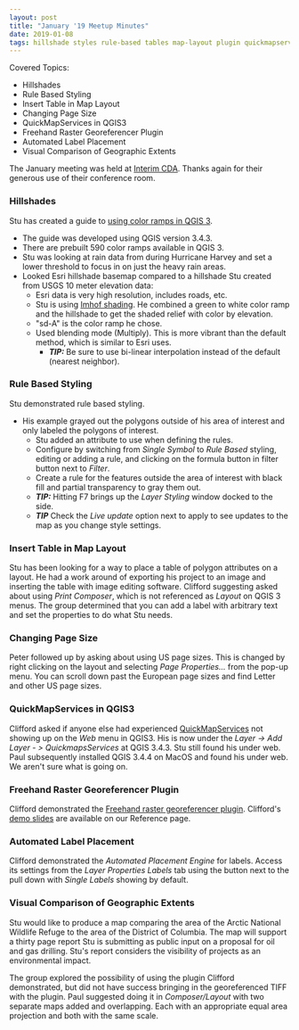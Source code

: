 ```yaml
---
layout: post
title: "January '19 Meetup Minutes"
date: 2019-01-08
tags: hillshade styles rule-based tables map-layout plugin quickmapservices georeference labeling auto-labels projections color-ramp imhof-shading blending-mode page-size page-properties freehandrastergeoreferencer
---
```


Covered Topics:
* Hillshades
* Rule Based Styling
* Insert Table in Map Layout
* Changing Page Size
* QuickMapServices in QGIS3
* Freehand Raster Georeferencer Plugin
* Automated Label Placement
* Visual Comparison of Geographic Extents

The January meeting was held at [Interim CDA](http://interimicda.org/whatwedo/). Thanks again for their generous use of their conference room.

### Hillshades ###
Stu has created a guide to [using color ramps in QGIS 3](/resources.html#Color%20Ramps%20QGIS%203.4).
* The guide  was developed using QGIS version 3.4.3.
* There are prebuilt 590 color ramps available in QGIS 3.
* Stu was looking at rain data from during Hurricane Harvey and set a lower threshold to focus in on just the heavy rain areas.
* Looked Esri hillshade basemap compared to a hillshade Stu created from USGS 10 meter elevation data:
  * Esri data is very high resolution, includes roads, etc.
  * Stu is using [Imhof shading](https://www.esri.com/arcgis-blog/products/arcgis-pro/mapping/steal-this-imhof-like-topography-style-please/). He combined a green to white color ramp and the hillshade to get the shaded relief with color by elevation.
  * "sd-A" is the color ramp he chose.
  * Used blending mode (Multiply). This is more vibrant than the default method, which is similar to Esri uses.
    * __*TIP:*__ Be sure to use bi-linear interpolation instead of the default (nearest neighbor).

### Rule Based Styling ##
Stu demonstrated rule based styling.
* His example grayed out the polygons outside of his area of interest and only labeled the polygons of interest.
  * Stu added an attribute to use when defining the rules.
  * Configure by switching from *Single Symbol* to *Rule Based* styling, editing or adding a rule, and clicking on the formula button in filter button next to *Filter*.
  * Create a rule for the features outside the area of interest with black fill and partial transparency to gray them out.
  * __*TIP:*__ Hitting F7 brings up the *Layer Styling* window docked to the side.
  * __*TIP*__ Check the *Live update* option next to apply to see updates to the map as you change  style settings.

### Insert Table in Map Layout ###
Stu has been looking for a way to place a table of polygon attributes on a layout. He had a work around of exporting his project to an image and inserting the table with image editing software. Clifford suggesting asked about using *Print Composer*, which is not referenced as *Layout* on QGIS 3 menus. The group determined that you can add a label with arbitrary text and set the properties to do what Stu needs.

### Changing Page Size ###
Peter followed up by asking about using US page sizes. This is changed by right clicking on the layout and selecting *Page Properties...* from the pop-up menu. You can scroll down past the European page sizes and find Letter and other US page sizes.

### QuickMapServices in QGIS3 ###
Clifford asked if anyone else had experienced [QuickMapServices](https://qms.nextgis.com/about) not showing up on the *Web* menu in QGIS3. His is now under the *Layer -> Add Layer - > QuickmapsServices* at QGIS 3.4.3. Stu still found his under web. Paul subsequently installed QGIS 3.4.4 on MacOS and found his under web. We aren't sure what is going on.

### Freehand Raster Georeferencer Plugin ###
Clifford demonstrated the [Freehand raster georeferencer plugin](http://gvellut.github.io/FreehandRasterGeoreferencer/). Clifford's [demo slides](http://localhost:4000/resources.html#Freehand%20Raster%20Georeferencer) are available on our Reference page.

### Automated Label Placement ###
Clifford demonstrated the *Automated Placement Engine* for labels. Access its settings from the *Layer Properties* *Labels* tab using the button next to the pull down with *Single Labels* showing by default.

### Visual Comparison of Geographic Extents ###
Stu would like to produce a map comparing the area of the Arctic National Wildlife Refuge to the area of the District of Columbia. The map will support a thirty page report Stu is submitting as public input on a proposal for oil and gas drilling. Stu's report considers the visibility of projects as an environmental impact.

The group explored the possibility of using the plugin Clifford demonstrated, but did not have success bringing in the georeferenced TIFF with the plugin. Paul suggested doing it in *Composer/Layout* with two separate maps added and overlapping. Each with an appropriate equal area projection and both with the same scale.
